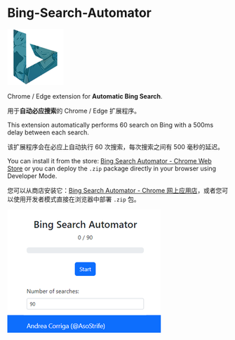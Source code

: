 # Bing-Search-Automator
![](https://github.com/AsoStrife/Bing-Search-Automator/blob/00aa9c79a7aa91b48855928f5123c23a8d7b12fa/img/icon128.png?raw=true)

Chrome / Edge extension for **Automatic Bing Search**. 

用于**自动必应搜索**的 Chrome / Edge 扩展程序。

This extension automatically performs 60 search on Bing with a 500ms delay between each search.

该扩展程序会在必应上自动执行 60 次搜索，每次搜索之间有 500 毫秒的延迟。

You can install it from the store: [Bing Search Automator - Chrome Web Store](https://chrome.google.com/webstore/detail/ehpnglljgijenbiknlgpcbnnmhfdgbam/preview?hl=it&authuser=0) or you can deploy the `.zip` package directly in your browser using Developer Mode. 

您可以从商店安装它：[Bing Search Automator - Chrome 网上应用店](https://chrome.google.com/webstore/detail/ehpnglljgijenbiknlgpcbnnmhfdgbam/preview?hl=it&authuser=0)，或者您可以使用开发者模式直接在浏览器中部署 `.zip` 包。

![](https://github.com/AsoStrife/Bing-Search-Automator/blob/3d2b20c574327fea9291a609b47444154eae250f/img/preview.png?raw=true)
